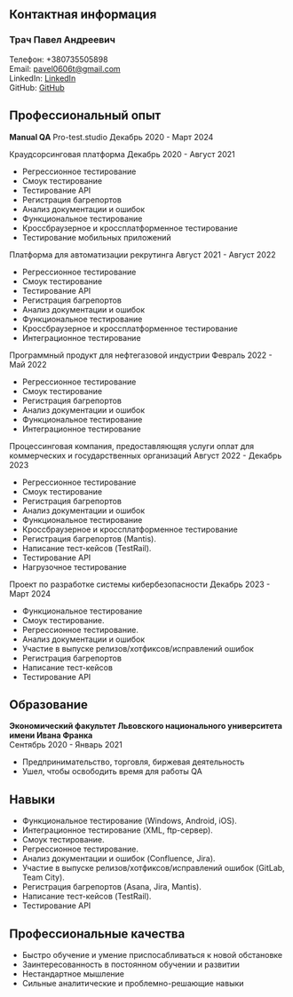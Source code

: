 ## Контактная информация

### Трач Павел Андреевич



Телефон: +380735505898\
Email: pavel0606t@gmail.com\
LinkedIn: [LinkedIn](http://www.linkedin.com/in/poul-trach-25a395245)\
GitHub: [GitHub](https://github.com/pash0que)


## Профессиональный опыт

**Manual QA**
Pro-test.studio
Декабрь 2020 - Март 2024




Краудсорсинговая платформа
Декабрь 2020 - Август 2021

* Регрессионное тестирование
* Смоук тестирование
* Тестирование API
* Регистрация багрепортов
* Анализ документации и ошибок
* Функциональное тестирование
* Кроссбраузерное и кроссплатформенное тестирование
* Тестирование мобильных приложений


Платформа для автоматизации рекрутинга
Август 2021 - Август 2022

* Регрессионное тестирование
* Смоук тестирование
* Тестирование API
* Регистрация багрепортов
* Анализ документации и ошибок
* Функциональное тестирование
* Кроссбраузерное и кроссплатформенное тестирование
* Интеграционное тестирование


Программный продукт для нефтегазовой индустрии
Февраль 2022 - Май 2022

* Регрессионное тестирование
* Смоук тестирование
* Регистрация багрепортов
* Анализ документации и ошибок
* Функциональное тестирование
* Интеграционное тестирование


Процессинговая компания, предоставляющяя услуги оплат для коммерческих и государственных организаций
Август 2022 - Декабрь 2023

* Регрессионное тестирование
* Смоук тестирование
* Регистрация багрепортов
* Анализ документации и ошибок
* Функциональное тестирование
* Кроссбраузерное и кроссплатформенное тестирование
* Регистрация багрепортов (Mantis).
* Написание тест-кейсов (TestRail).
* Тестирование API
* Нагрузочное тестирование



Проект по разработке системы кибербезопасности
Декабрь 2023 - Март 2024

* Функциональное тестирование 
* Смоук тестирование.
* Регрессионное тестирование.
* Анализ документации и ошибок 
* Участие в выпуске релизов/хотфиксов/исправлений ошибок 
* Регистрация багрепортов 
* Написание тест-кейсов 
* Тестирование API


## Образование

**Экономический факультет Львовского национального университета имени Ивана Франка**\
Сентябрь 2020 - Январь 2021

- Предпринимательство, торговля, биржевая деятельность
- Ушел, чтобы освободить время для работы QA

## Навыки

- Функциональное тестирование (Windows, Android, iOS).
- Интеграционное тестирование (XML, ftp-сервер).
- Смоук тестирование.
- Регрессионное тестирование.
- Анализ документации и ошибок (Confluence, Jira).
- Участие в выпуске релизов/хотфиксов/исправлений ошибок (GitLab, Team City).
- Регистрация багрепортов (Asana, Jira, Mantis).
- Написание тест-кейсов (TestRail).
- Тестирование API

## Профессиональные качества

- Быстро обучение и умение приспосабливаться к новой обстановке
- Заинтересованность в постоянном обучении и развитии
- Нестандартное мышление
- Сильные аналитические и проблемно-решающие навыки







